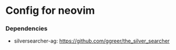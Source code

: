 # Config for neovim
### Dependencies
- silversearcher-ag: https://github.com/ggreer/the_silver_searcher
